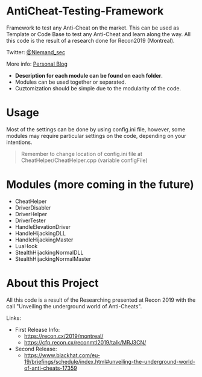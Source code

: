 # AntiCheat-Testing-Framework
Framework to test any Anti-Cheat on the market. This can be used as Template or Code Base to test any Anti-Cheat and learn along the way.
All this code is the result of a research done for Recon2019 (Montreal). 

Twitter: [@Niemand_sec](https://twitter.com/niemand_sec)

More info: [Personal Blog](https://niemand.com.ar/)

- **Description for each module can be found on each folder**.
- Modules can be used together or separated. 
- Cuztomization should be simple due to the modularity of the code.

# Usage

Most of the settings can be done by using config.ini file, however, some modules may require particular settings on the code, depending on your intentions.

> Remember to change location of config.ini file at CheatHelper/CheatHelper.cpp (variable configFile)

# Modules (more coming in the future)

- CheatHelper
- DriverDisabler
- DriverHelper
- DriverTester
- HandleElevationDriver
- HandleHijackingDLL
- HandleHijackingMaster
- LuaHook
- StealthHijackingNormalDLL
- StealthHijackingNormalMaster

# About this Project

All this code is a result of the Researching presented at Recon 2019 with the call "Unveiling the underground world of Anti-Cheats".

Links: 
- First Release Info:
  - https://recon.cx/2019/montreal/
  - https://cfp.recon.cx/reconmtl2019/talk/MRJ3CN/
- Second Release:
  - https://www.blackhat.com/eu-19/briefings/schedule/index.html#unveiling-the-underground-world-of-anti-cheats-17359
  
  
